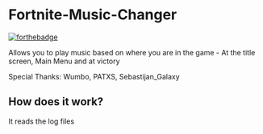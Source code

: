 # Fortnite-Music-Changer
[![forthebadge](https://forthebadge.com/images/badges/contains-technical-debt.svg)](https://forthebadge.com)

Allows you to play music based on where you are in the game - At the title screen, Main Menu and at victory

Special Thanks: Wumbo, PATXS, Sebastijan_Galaxy

## How does it work?

It reads the log files
